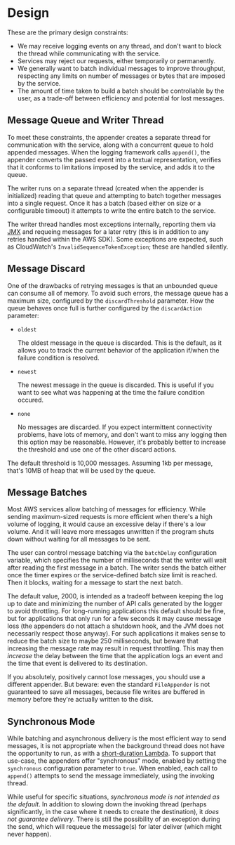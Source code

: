# Design

These are the primary design constraints:

* We may receive logging events on any thread, and don't want to block the thread while communicating
  with the service.
* Services may reject our requests, either temporarily or permanently.
* We generally want to batch individual messages to improve throughput, respecting any limits on
  number of messages or bytes that are imposed by the service.
* The amount of time taken to build a batch should be controllable by the user, as a trade-off
  between efficiency and potential for lost messages.


## Message Queue and Writer Thread

To meet these constraints, the appender creates a separate thread for communication with the service,
along with a concurrent queue to hold appended messages. When the logging framework calls `append()`,
the appender converts the passed event into a  textual representation, verifies that it conforms to
limitations imposed by the service, and adds it to the queue.

The writer runs on a separate thread (created when the appender is initialized) reading that queue
and  attempting to batch together messages into a single request. Once it has a batch (based either
on size or a configurable timeout) it attempts to write the entire batch to the service.

The writer thread handles most exceptions internally, reporting them via [JMX](jmx.md) and requeing
messages for a later retry (this is in addition to any retries handled within the AWS SDK). Some
exceptions are expected, such as CloudWatch's `InvalidSequenceTokenException`; these are handled
silently.


## Message Discard

One of the drawbacks of retrying messages is that an unbounded queue can consume all of memory.
To avoid such errors, the message queue has a maximum size, configured by the `discardThreshold`
parameter. How the queue behaves once full is further configured by the `discardAction` parameter:

* `oldest`

  The oldest message in the queue is discarded. This is the default, as it allows you to
  track the current behavior of the application if/when the failure condition is resolved.

* `newest`

  The newest message in the queue is discarded. This is useful if you want to see what
  was happening at the time the failure condition occured.

* `none`

  No messages are discarded. If you expect intermittent connectivity problems, have lots of
  memory, and don't want to miss any logging then this option may be reasonable. However, it's
  probably better to increase the threshold and use one of the other discard actions.

The default threshold is 10,000 messages. Assuming 1kb per message, that's 10MB of heap that will be
used by the queue. 


## Message Batches

Most AWS services allow batching of messages for efficiency. While sending maximum-sized requests is
more efficient when there's a high volume of logging, it would cause an excessive delay if there's a
low volume. And it will leave more messages unwritten if the program shuts down without waiting for
all messages to be sent.

The user can control message batching via the `batchDelay` configuration variable, which specifies
the number of milliseconds that the writer will wait after reading  the first message in a batch.
The writer sends the batch either once the timer expires or the service-defined batch size limit is
reached. Then it blocks, waiting for a message to start the next batch.

The default value, 2000, is intended as a tradeoff between keeping the log up to date and minimizing
the number of API calls generated by the logger to avoid throttling. For long-running applications
this default should be fine, but for applications that only run for a few seconds it may cause message
loss (the appenders do not attach a shutdown hook, and the JVM does not necessarily respect those anyway).
For such applications it makes sense to reduce the batch size to maybe 250 milliseconds, but beware that
increasing the message rate may result in request throttling. This may then _increase_ the delay between
the time that the application logs an event and the time that event is delivered to its destination.

If you absolutely, positively cannot lose messages, you should use a different appender. But beware:
even the standard `FileAppender` is not guaranteed to save all messages, because file writes are
buffered in memory before they're actually written to the disk.


## Synchronous Mode

While batching and asynchronous delivery is the most efficient way to send messages, it is not
appropriate when the background thread does not have the opportunity to run, as with a [short-duration
Lambda](http://blog.kdgregory.com/2019/01/multi-threaded-programming-with-aws.html). To support that
use-case, the appenders offer "synchronous" mode, enabled by setting the `synchronous` configuration
parameter to `true`. When enabled, each call to `append()` attempts to send the message immediately,
using the invoking thread.

While useful for specific situations, _synchronous mode is not intended as the default_. In addition
to slowing down the invoking thread (perhaps significantly, in the case where it needs to create the
destination), it _does not guarantee delivery_. There is still the possibility of an exception during
the send, which will requeue the message(s) for later deliver (which might never happen).

